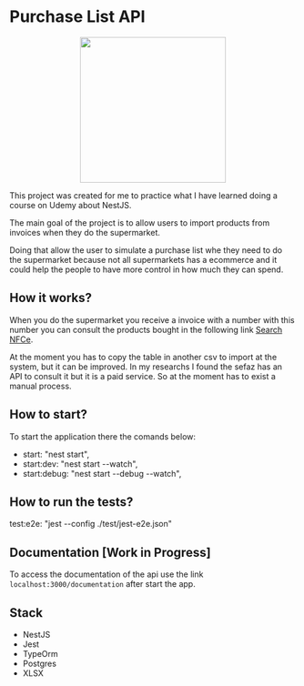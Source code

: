 # Purchase List API

<p align="center">
<img src="https://cdn-icons-png.flaticon.com/512/5087/5087847.png" width=256 height=256>
</p>

This project was created for me to practice what I have learned doing a course on Udemy about NestJS.

The main goal of the project is to allow users to import products from invoices when they do the supermarket.

Doing that allow the user to simulate a purchase list whe they need to do the supermarket because not all supermarkets has a ecommerce and it could help the people to have more control in how much they can spend.

## How it works?

When you do the supermarket you receive a invoice with a number with this number you can consult the products bought in the following link [Search NFCe](https://portalsped.fazenda.mg.gov.br/portalnfce/sistema/consultaarg.xhtml).

At the moment you has to copy the table in another csv to import at the system, but it can be improved. In my researchs I found the sefaz has an API to consult it but it is a paid service. So at the moment has to exist a manual process.

## How to start?

To start the application there the comands below:

- start: "nest start",
- start:dev: "nest start --watch",
- start:debug: "nest start --debug --watch",

## How to run the tests?

test:e2e: "jest --config ./test/jest-e2e.json"

## Documentation [Work in Progress]

To access the documentation of the api use the link `localhost:3000/documentation` after start the app.

## Stack

- NestJS
- Jest
- TypeOrm
- Postgres
- XLSX
